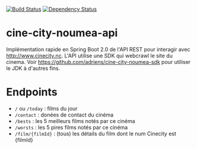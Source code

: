 [![Build Status](https://travis-ci.org/adriens/cine-city-noumea-api.svg?branch=master)](https://travis-ci.org/adriens/cine-city-noumea-api) [![Dependency Status](https://beta.gemnasium.com/badges/github.com/adriens/cine-city-noumea-api.svg)](https://beta.gemnasium.com/projects/github.com/adriens/cine-city-noumea-api)

# cine-city-noumea-api

Implémentation rapide en Spring Boot 2.0 de l'API REST pour interagir avec http://www.cinecity.nc.
L'API utilise une SDK qui webcrawl le site du cinema. Voir https://github.com/adriens/cine-city-noumea-sdk pour utiliser
le JDK à d'autres fins.


# Endpoints

- `/` ou `/today` : films du jour
- `/contact` : donées de contact du cinéma
- `/bests` : les 5 meilleurs films notés par ce cinéma
- `/worsts` : les 5 pires films notés par ce cinéma
- `/film/{filmId}` : (tous) les détails du film dont le num Cinecity est {filmId}

